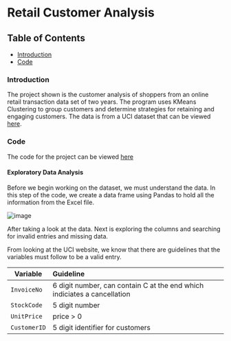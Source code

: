# Retail Customer Analysis

## Table of Contents
* [Introduction](#introduction)
* [Code](#code)

### Introduction

The project shown is the customer analysis of shoppers from an online retail transaction data set of two years. The program uses KMeans Clustering to group customers and determine strategies for retaining and engaging customers. The data is from a UCI dataset that can be viewed [here](https://archive.ics.uci.edu/dataset/502/online+retail+ii).

### Code

The code for the project can be viewed [here](https://github.com/jidafan/Retail-Customer-Analysis/blob/main/Customers.ipynb)

#### Exploratory Data Analysis

Before we begin working on the dataset, we must understand the data. In this step of the code, we create a data frame using Pandas to hold all the information from the Excel file. 

![image](https://github.com/user-attachments/assets/f49d6abc-1558-4eba-a718-69f31a56cbd1)

After taking a look at the data. Next is exploring the columns and searching for invalid entries and missing data.

From looking at the UCI website, we know that there are guidelines that the variables must follow to be a valid entry.

| Variable      | Guideline        | 
| ------------- |:---------------------| 
| `InvoiceNo`     | 6 digit number, can contain C at the end which indiciates a cancellation   |
| `StockCode`     | 5 digit number  |   
| `UnitPrice` | price > 0                       |
| `CustomerID`     | 5 digit identifier for customers  |

